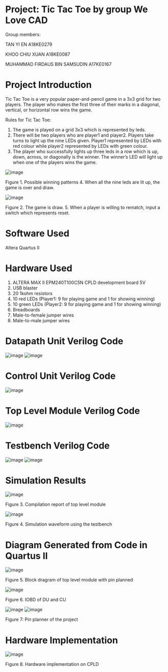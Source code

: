 # Project: Tic Tac Toe by group We Love CAD
Group members: 

TAN YI EN A18KE0279

KHOO CHIU XUAN A18KE0087

MUHAMMAD FIRDAUS BIN SAMSUDIN A17KE0167

# Project Introduction
Tic Tac Toe is a very popular paper-and-pencil game in a 3x3 grid for two players. The player who makes the first three of their marks in a diagonal, vertical, or horizontal row wins the game.

Rules for Tic Tac Toe:
1. The game is played on a grid 3x3 which is represented by leds.
2. There will be two players who are player1 and player2. Players take turns to light up the nine LEDs given. Player1 represented by LEDs with red colour while player2 represented by LEDs with green colour.
3. The player who successfully lights up three leds in a row which is up, down, across, or diagonally is the winner. The winner’s LED will light up when one of the players wins  the game.

![image](https://user-images.githubusercontent.com/87267229/125195445-3e162380-e288-11eb-8583-3c520cadbbaa.png)

Figure 1. Possible winning patterns
4. When all the nine leds are lit up, the game is over and draw.

![image](https://user-images.githubusercontent.com/87267229/125195547-a9f88c00-e288-11eb-92e0-d8f6476bd043.png)

Figure 2. The game is draw.
5. When a player is willing to rematch, input a switch which represents reset.

# Software Used
Altera Quartus II

# Hardware Used
1. ALTERA MAX II EPM240T100C5N CPLD development board 5V
2. USB blaster
3. 20 1kohm resistors
4. 10 red LEDs (Player1: 9 for playing game and 1 for showing winning)
5. 10 green LEDs (Player2: 9 for playing game and 1 for showing winning)
6. Breadboards
7. Male-to-female jumper wires
8. Male-to-male jumper wires

# Datapath Unit Verilog Code
![image](https://user-images.githubusercontent.com/87267229/125199352-702f8180-e298-11eb-80e3-ab10f839cbe7.png)
![image](https://user-images.githubusercontent.com/87267229/125199379-876e6f00-e298-11eb-96d1-6ffa5d9a6a4c.png)

# Control Unit Verilog Code
![image](https://user-images.githubusercontent.com/87267229/125199311-378fa800-e298-11eb-9c73-f9cf0bcc691d.png)

# Top Level Module Verilog Code
![image](https://user-images.githubusercontent.com/87267229/125199329-4ece9580-e298-11eb-9075-2ea0a93b9ecf.png)

# Testbench Verilog Code
![image](https://user-images.githubusercontent.com/87267229/125202138-d0c4bb80-e2a4-11eb-8abc-dc8ad45b45f2.png)
![image](https://user-images.githubusercontent.com/87267229/125202155-dfab6e00-e2a4-11eb-99cb-71d68367dc63.png)

# Simulation Results
![image](https://user-images.githubusercontent.com/87267229/125202568-b55ab000-e2a6-11eb-827f-bbfdec958756.png)

Figure 3. Compilation report of top level module

![image](https://user-images.githubusercontent.com/87267229/125202607-e4712180-e2a6-11eb-80bf-676346c06f47.png)

Figure 4. Simulation waveform using the testbench

# Diagram Generated from Code in Quartus II
![image](https://user-images.githubusercontent.com/87267229/125196802-c3500700-e28d-11eb-96bf-84ad84d87bd9.png)

Figure 5. Block dragram of top level module with pin planned

![image](https://user-images.githubusercontent.com/87267229/125196838-ee3a5b00-e28d-11eb-9d92-26231f718a8a.png)

Figure 6. IOBD of DU and CU

![image](https://user-images.githubusercontent.com/87267229/125202633-04a0e080-e2a7-11eb-8207-80d8e694a9c9.png)
![image](https://user-images.githubusercontent.com/87267229/125202667-1c786480-e2a7-11eb-92f9-820ae84d21cc.png)

Figure 7: Pin planner of the project

# Hardware Implementation
![image](https://user-images.githubusercontent.com/87267229/125202716-737e3980-e2a7-11eb-80d5-625f67332efa.png)

Figure 8. Hardware implementation on CPLD

